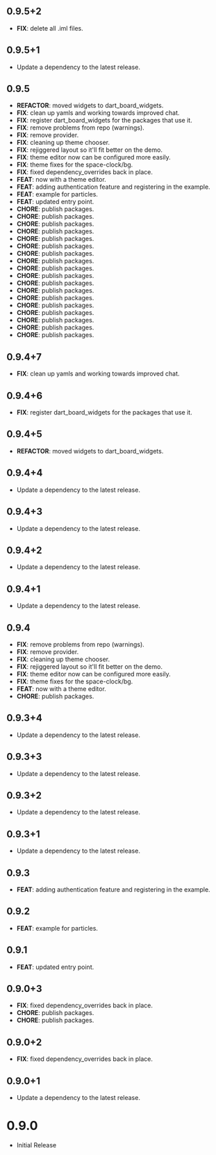 ## 0.9.5+2

 - **FIX**: delete all .iml files.

## 0.9.5+1

 - Update a dependency to the latest release.

## 0.9.5

 - **REFACTOR**: moved widgets to dart_board_widgets.
 - **FIX**: clean up yamls and working towards improved chat.
 - **FIX**: register dart_board_widgets for the packages that use it.
 - **FIX**: remove problems from repo (warnings).
 - **FIX**: remove provider.
 - **FIX**: cleaning up theme chooser.
 - **FIX**: rejiggered layout so it'll fit better on the demo.
 - **FIX**: theme editor now can be configured more easily.
 - **FIX**: theme fixes for the space-clock/bg.
 - **FIX**: fixed dependency_overrides back in place.
 - **FEAT**: now with a theme editor.
 - **FEAT**: adding authentication feature and registering in the example.
 - **FEAT**: example for particles.
 - **FEAT**: updated entry point.
 - **CHORE**: publish packages.
 - **CHORE**: publish packages.
 - **CHORE**: publish packages.
 - **CHORE**: publish packages.
 - **CHORE**: publish packages.
 - **CHORE**: publish packages.
 - **CHORE**: publish packages.
 - **CHORE**: publish packages.
 - **CHORE**: publish packages.
 - **CHORE**: publish packages.
 - **CHORE**: publish packages.
 - **CHORE**: publish packages.
 - **CHORE**: publish packages.
 - **CHORE**: publish packages.
 - **CHORE**: publish packages.
 - **CHORE**: publish packages.
 - **CHORE**: publish packages.
 - **CHORE**: publish packages.

## 0.9.4+7

 - **FIX**: clean up yamls and working towards improved chat.

## 0.9.4+6

 - **FIX**: register dart_board_widgets for the packages that use it.

## 0.9.4+5

 - **REFACTOR**: moved widgets to dart_board_widgets.

## 0.9.4+4

 - Update a dependency to the latest release.

## 0.9.4+3

 - Update a dependency to the latest release.

## 0.9.4+2

 - Update a dependency to the latest release.

## 0.9.4+1

 - Update a dependency to the latest release.

## 0.9.4

 - **FIX**: remove problems from repo (warnings).
 - **FIX**: remove provider.
 - **FIX**: cleaning up theme chooser.
 - **FIX**: rejiggered layout so it'll fit better on the demo.
 - **FIX**: theme editor now can be configured more easily.
 - **FIX**: theme fixes for the space-clock/bg.
 - **FEAT**: now with a theme editor.
 - **CHORE**: publish packages.

## 0.9.3+4

 - Update a dependency to the latest release.

## 0.9.3+3

 - Update a dependency to the latest release.

## 0.9.3+2

 - Update a dependency to the latest release.

## 0.9.3+1

 - Update a dependency to the latest release.

## 0.9.3

 - **FEAT**: adding authentication feature and registering in the example.

## 0.9.2

 - **FEAT**: example for particles.

## 0.9.1

 - **FEAT**: updated entry point.

## 0.9.0+3

 - **FIX**: fixed dependency_overrides back in place.
 - **CHORE**: publish packages.
 - **CHORE**: publish packages.

## 0.9.0+2

 - **FIX**: fixed dependency_overrides back in place.

## 0.9.0+1

 - Update a dependency to the latest release.

# 0.9.0
- Initial Release
